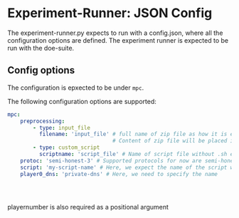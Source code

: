 # Experiment-Runner: JSON Config

The experiment-runner.py expects to run with a config.json, where all the configuration options are defined.
The experiment runner is expected to be run with the doe-suite.

## Config options

The configuration is epxected to be under `mpc`.

The following configuration options are supported:

```yaml
mpc:
    preprocessing:
        - type: input_file
          filename: 'input_file' # full name of zip file as how it is expected in custom-data folder
                                 # Content of zip file will be placed into Player-Data folder as is
        - type: custom_script
          scriptname: 'script_file' # Name of script file without .sh ending in custom-data folder
    protoc: 'semi-honest-3' # Supported protocols for now are semi-honest-3 and malicious-mascot
    script: 'my-script-name' # Here, we expect the name of the script without .mpc ending. For now, a flat structure is expected
    player0_dns: 'private-dns' # Here, we need to specify the name

    
    
```

playernumber is also required as a positional argument
